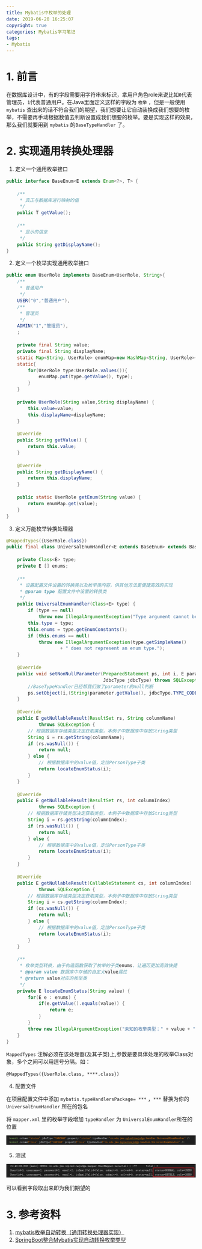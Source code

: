 ```yaml
---
title: Mybatis中枚举的处理
date: 2019-06-20 16:25:07
copyright: true
categories: Mybatis学习笔记
tags:
- Mybatis
---
```


# 1. 前言

在数据库设计中，有的字段需要用字符串来标识，拿用户角色role来说比如`0`代表管理员，`1`代表普通用户。在Java里面定义这样的字段为 `枚举` ，但是一般使用 `mybatis` 查出来的话不符合我们的期望，我们想要让它自动装换成我们想要的枚举，不需要再手动根据数值去判断设置成我们想要的枚举。要是实现这样的效果，那么我们就要用到 `mybatis` 的`BaseTypeHandler` 了。

<!--more-->

# 2. 实现通用转换处理器

1. 定义一个通用枚举接口

```java
public interface BaseEnum<E extends Enum<?>, T> {

    /**
     * 真正与数据库进行映射的值
     */
    public T getValue();

    /**
     * 显示的信息
     */
    public String getDisplayName();
}
```

2. 定义一个枚举实现通用枚举接口

```java
public enum UserRole implements BaseEnum<UserRole, String>{
    /**
     * 普通用户
     */
    USER("0","普通用户"),
    /**
     * 管理员
     */
    ADMIN("1","管理员"),
    ;

    private final String value;
    private final String displayName;
    static Map<String, UserRole> enumMap=new HashMap<String, UserRole>();
    static{
        for(UserRole type:UserRole.values()){
            enumMap.put(type.getValue(), type);
        }
    }

    private UserRole(String value,String displayName) {
        this.value=value;
        this.displayName=displayName;
    }

    @Override
    public String getValue() {
        return this.value;
    }

    @Override
    public String getDisplayName() {
        return this.displayName;
    }

    public static UserRole getEnum(String value) {
        return enumMap.get(value);
    }
}
```

3. 定义万能枚举转换处理器

```java
@MappedTypes({UserRole.class})
public final class UniversalEnumHandler<E extends BaseEnum> extends BaseTypeHandler<E> {

    private Class<E> type;
    private E [] enums;

    /**
     * 设置配置文件设置的转换类以及枚举类内容，供其他方法更便捷高效的实现
     * @param type 配置文件中设置的转换类
     */
    public UniversalEnumHandler(Class<E> type) {
        if (type == null)
            throw new IllegalArgumentException("Type argument cannot be null");
        this.type = type;
        this.enums = type.getEnumConstants();
        if (this.enums == null)
            throw new IllegalArgumentException(type.getSimpleName()
                    + " does not represent an enum type.");
    }

    @Override
    public void setNonNullParameter(PreparedStatement ps, int i, E parameter,
                                    JdbcType jdbcType) throws SQLException {
        //BaseTypeHandler已经帮我们做了parameter的null判断
        ps.setObject(i,(String)parameter.getValue(), jdbcType.TYPE_CODE);
    }

    @Override
    public E getNullableResult(ResultSet rs, String columnName)
            throws SQLException {
        // 根据数据库存储类型决定获取类型，本例子中数据库中存放String类型
        String i = rs.getString(columnName);
        if (rs.wasNull()) {
            return null;
        } else {
            // 根据数据库中的value值，定位PersonType子类
            return locateEnumStatus(i);
        }
    }

    @Override
    public E getNullableResult(ResultSet rs, int columnIndex)
            throws SQLException {
        // 根据数据库存储类型决定获取类型，本例子中数据库中存放String类型
        String i = rs.getString(columnIndex);
        if (rs.wasNull()) {
            return null;
        } else {
            // 根据数据库中的value值，定位PersonType子类
            return locateEnumStatus(i);
        }
    }

    @Override
    public E getNullableResult(CallableStatement cs, int columnIndex)
            throws SQLException {
        // 根据数据库存储类型决定获取类型，本例子中数据库中存放String类型
        String i = cs.getString(columnIndex);
        if (cs.wasNull()) {
            return null;
        } else {
            // 根据数据库中的value值，定位PersonType子类
            return locateEnumStatus(i);
        }
    }

    /**
     * 枚举类型转换，由于构造函数获取了枚举的子类enums，让遍历更加高效快捷
     * @param value 数据库中存储的自定义value属性
     * @return value对应的枚举类
     */
    private E locateEnumStatus(String value) {
        for(E e : enums) {
            if(e.getValue().equals(value)) {
                return e;
            }
        }
        throw new IllegalArgumentException("未知的枚举类型：" + value + ",请核对" + type.getSimpleName());
    }
}
```

`MappedTypes` 注解必须在该处理器(及其子类)上,参数是要具体处理的枚举Class对象，多个之间可以用逗号分隔。如：

`@MappedTypes({UserRole.class, ****.class})`

4. 配置文件

在项目配置文件中添加 `mybatis.typeHandlersPackage= ***` ，`***` 替换为你的 `UniversalEnumHandler` 所在的包名

将 `mapper.xml` 里的枚举字段增加 `typeHandler` 为 `UniversalEnumHandler`所在的位置

![1561040212863](Mybatis中枚举的处理/1561040212863.png)

5. 测试

![1561040354099](Mybatis中枚举的处理/1561040354099.png)

可以看到字段取出来即为我们期望的

# 3. 参考资料

1. [mybatis枚举自动转换（通用转换处理器实现）](https://blog.csdn.net/fighterandknight/article/details/51520595)
2. [SpringBoot整合Mybatis实现自动转换枚举类型](https://blog.csdn.net/qq_26440803/article/details/83451221)